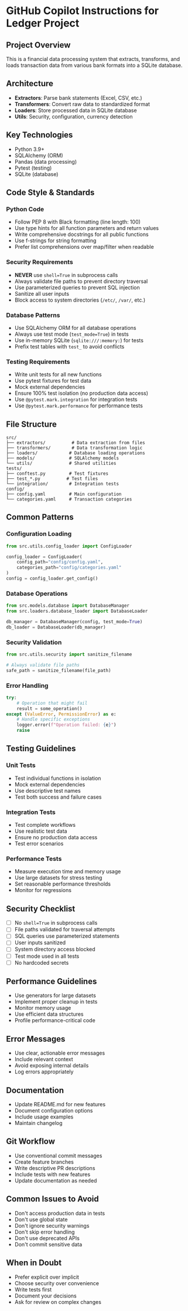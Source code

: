 # GitHub Copilot Instructions for Ledger Project

## Project Overview
This is a financial data processing system that extracts, transforms, and loads transaction data from various bank formats into a SQLite database.

## Architecture
- **Extractors**: Parse bank statements (Excel, CSV, etc.)
- **Transformers**: Convert raw data to standardized format
- **Loaders**: Store processed data in SQLite database
- **Utils**: Security, configuration, currency detection

## Key Technologies
- Python 3.9+
- SQLAlchemy (ORM)
- Pandas (data processing)
- Pytest (testing)
- SQLite (database)

## Code Style & Standards

### Python Code
- Follow PEP 8 with Black formatting (line length: 100)
- Use type hints for all function parameters and return values
- Write comprehensive docstrings for all public functions
- Use f-strings for string formatting
- Prefer list comprehensions over map/filter when readable

### Security Requirements
- **NEVER** use `shell=True` in subprocess calls
- Always validate file paths to prevent directory traversal
- Use parameterized queries to prevent SQL injection
- Sanitize all user inputs
- Block access to system directories (`/etc/`, `/var/`, etc.)

### Database Patterns
- Use SQLAlchemy ORM for all database operations
- Always use test mode (`test_mode=True`) in tests
- Use in-memory SQLite (`sqlite:///:memory:`) for tests
- Prefix test tables with `test_` to avoid conflicts

### Testing Requirements
- Write unit tests for all new functions
- Use pytest fixtures for test data
- Mock external dependencies
- Ensure 100% test isolation (no production data access)
- Use `@pytest.mark.integration` for integration tests
- Use `@pytest.mark.performance` for performance tests

## File Structure
```
src/
├── extractors/          # Data extraction from files
├── transformers/        # Data transformation logic
├── loaders/            # Database loading operations
├── models/             # SQLAlchemy models
└── utils/              # Shared utilities
tests/
├── conftest.py         # Test fixtures
├── test_*.py          # Test files
└── integration/        # Integration tests
config/
├── config.yaml         # Main configuration
└── categories.yaml     # Transaction categories
```

## Common Patterns

### Configuration Loading
```python
from src.utils.config_loader import ConfigLoader

config_loader = ConfigLoader(
    config_path="config/config.yaml",
    categories_path="config/categories.yaml"
)
config = config_loader.get_config()
```

### Database Operations
```python
from src.models.database import DatabaseManager
from src.loaders.database_loader import DatabaseLoader

db_manager = DatabaseManager(config, test_mode=True)
db_loader = DatabaseLoader(db_manager)
```

### Security Validation
```python
from src.utils.security import sanitize_filename

# Always validate file paths
safe_path = sanitize_filename(file_path)
```

### Error Handling
```python
try:
    # Operation that might fail
    result = some_operation()
except (ValueError, PermissionError) as e:
    # Handle specific exceptions
    logger.error(f"Operation failed: {e}")
    raise
```

## Testing Guidelines

### Unit Tests
- Test individual functions in isolation
- Mock external dependencies
- Use descriptive test names
- Test both success and failure cases

### Integration Tests
- Test complete workflows
- Use realistic test data
- Ensure no production data access
- Test error scenarios

### Performance Tests
- Measure execution time and memory usage
- Use large datasets for stress testing
- Set reasonable performance thresholds
- Monitor for regressions

## Security Checklist
- [ ] No `shell=True` in subprocess calls
- [ ] File paths validated for traversal attempts
- [ ] SQL queries use parameterized statements
- [ ] User inputs sanitized
- [ ] System directory access blocked
- [ ] Test mode used in all tests
- [ ] No hardcoded secrets

## Performance Guidelines
- Use generators for large datasets
- Implement proper cleanup in tests
- Monitor memory usage
- Use efficient data structures
- Profile performance-critical code

## Error Messages
- Use clear, actionable error messages
- Include relevant context
- Avoid exposing internal details
- Log errors appropriately

## Documentation
- Update README.md for new features
- Document configuration options
- Include usage examples
- Maintain changelog

## Git Workflow
- Use conventional commit messages
- Create feature branches
- Write descriptive PR descriptions
- Include tests with new features
- Update documentation as needed

## Common Issues to Avoid
- Don't access production data in tests
- Don't use global state
- Don't ignore security warnings
- Don't skip error handling
- Don't use deprecated APIs
- Don't commit sensitive data

## When in Doubt
- Prefer explicit over implicit
- Choose security over convenience
- Write tests first
- Document your decisions
- Ask for review on complex changes
